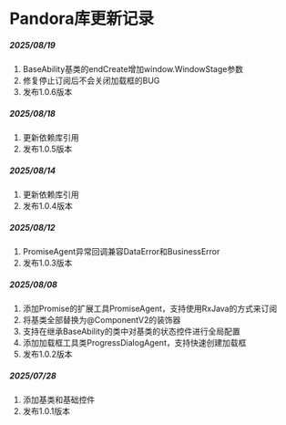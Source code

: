 # Pandora库更新记录

##### 2025/08/19
1. BaseAbility基类的endCreate增加window.WindowStage参数
2. 修复停止订阅后不会关闭加载框的BUG
3. 发布1.0.6版本

##### 2025/08/18
1. 更新依赖库引用
2. 发布1.0.5版本

##### 2025/08/14
1. 更新依赖库引用
2. 发布1.0.4版本

##### 2025/08/12
1. PromiseAgent异常回调兼容DataError和BusinessError
2. 发布1.0.3版本

##### 2025/08/08
1. 添加Promise的扩展工具PromiseAgent，支持使用RxJava的方式来订阅
2. 将基类全部替换为@ComponentV2的装饰器
3. 支持在继承BaseAbility的类中对基类的状态控件进行全局配置
4. 添加加载框工具类ProgressDialogAgent，支持快速创建加载框
5. 发布1.0.2版本

##### 2025/07/28
1. 添加基类和基础控件
2. 发布1.0.1版本
